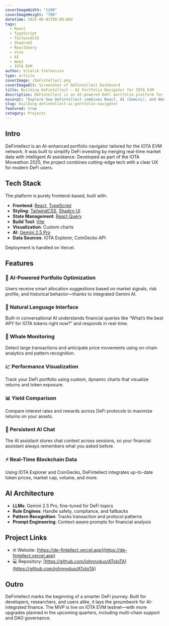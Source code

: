 ```yaml
---
coverImageWidth: "1200"
coverImageHeight: "700"
datetime: 2025-06-01T00:00:00Z
tags:
  - React
  - TypeScript
  - TailwindCSS
  - ShadcnUI
  - ReactQuery
  - Vite
  - AI
  - Web3
  - IOTA EVM
author: Vitalik Stefanisin
type: article
coverImage: /DeFintellect.png
coverImageAlt: Screenshot of DeFintellect Dashboard
title: Building DeFintellect – AI Portfolio Navigator for IOTA EVM
description: DeFintellect is an AI-powered DeFi portfolio platform for IOTA EVM, with features like smart portfolio allocation, whale tracking, and conversational AI.
excerpt: "Explore how DeFintellect combines React, AI (Gemini), and Web3 to offer intelligent DeFi investing. Features include on-chain analysis, yield comparison, and persistent AI chat."
slug: building-defintellect-ai-portfolio-navigator
featured: true
category: Projects
---
```


## Intro

DeFintellect is an AI-enhanced portfolio navigator tailored for the IOTA EVM network. It was built to simplify DeFi investing by merging real-time market data with intelligent AI assistance. Developed as part of the IOTA Moveathon 2025, the project combines cutting-edge tech with a clear UX for modern DeFi users.

## Tech Stack

The platform is purely frontend-based, built with:

- **Frontend**: [React](https://reactjs.org), [TypeScript](https://www.typescriptlang.org)
- **Styling**: [TailwindCSS](https://tailwindcss.com), [Shadcn UI](https://ui.shadcn.com)
- **State Management**: [React Query](https://tanstack.com/query)
- **Build Tool**: [Vite](https://vitejs.dev)
- **Visualization**: Custom charts
- **AI**: [Gemini 2.5 Pro](https://makersuite.google.com/)
- **Data Sources**: IOTA Explorer, CoinGecko API

Deployment is handled on Vercel.

## Features

### 🔮 AI-Powered Portfolio Optimization

Users receive smart allocation suggestions based on market signals, risk profile, and historical behavior—thanks to integrated Gemini AI.

### 💬 Natural Language Interface

Built-in conversational AI understands financial queries like “What’s the best APY for IOTA tokens right now?” and responds in real-time.

### 🐋 Whale Monitoring

Detect large transactions and anticipate price movements using on-chain analytics and pattern recognition.

### 📈 Performance Visualization

Track your DeFi portfolio using custom, dynamic charts that visualize returns and token exposure.

### 📊 Yield Comparison

Compare interest rates and rewards across DeFi protocols to maximize returns on your assets.

### 🧠 Persistent AI Chat

The AI assistant stores chat context across sessions, so your financial assistant always remembers what you asked before.

### ⚡ Real-Time Blockchain Data

Using IOTA Explorer and CoinGecko, DeFintellect integrates up-to-date token prices, market cap, volume, and more.

## AI Architecture

- **LLMs**: Gemini 2.5 Pro, fine-tuned for DeFi topics
- **Rule Engines**: Handle safety, compliance, and fallbacks
- **Pattern Recognition**: Tracks transaction and protocol patterns
- **Prompt Engineering**: Context-aware prompts for financial analysis

## Project Links

- 🌐 Website: [https://de-fintellect.vercel.app](https://de-fintellect.vercel.app)
- 💻 Repository: [https://github.com/johnnyduo/AToIoTA](https://github.com/johnnyduo/AToIoTA)

## Outro

DeFintellect marks the beginning of a smarter DeFi journey. Built for developers, researchers, and users alike, it lays the groundwork for AI-integrated finance. The MVP is live on IOTA EVM testnet—with more upgrades planned in the upcoming quarters, including multi-chain support and DAO governance.
